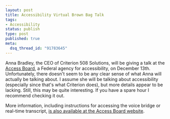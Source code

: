 ```yaml
--- 
layout: post
title: Accessibility Virtual Brown Bag Talk
tags: 
- Accessibility
status: publish
type: post
published: true
meta: 
  dsq_thread_id: "91783645"
---
```

Anna Bradley, the CEO of Criterion 508 Solutions, will be giving a talk at the <a href="http://www.access-board.gov/">Access Board</a>, a Federal agency for accessibility, on December 13th. Unfortunately, there doesn't seem to be any clear sense of what Anna will actually be talking about. I assume she will be talking about accessibility (especially since that's what Criterion does), but more details appear to be lacking. Still, this may be quite interesting. If you have a spare hour I recommend checking it out.

  More information, including instructions for accessing the voice bridge or real-time transcript, <a href="http://www.access-board.gov/sec508/training.htm">is also available at the Access Board website</a>.
